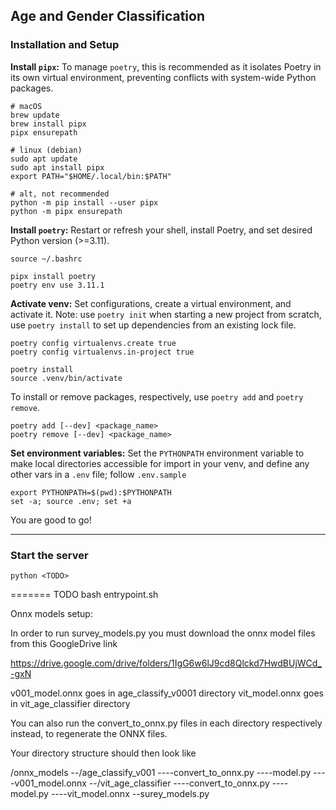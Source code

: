 ## Age and Gender Classification

### Installation and Setup

**Install `pipx`:** To manage `poetry`, this is recommended as it isolates Poetry in its own virtual environment, preventing conflicts with system-wide Python packages.
    
    # macOS
    brew update
    brew install pipx
    pipx ensurepath

    # linux (debian)
    sudo apt update
    sudo apt install pipx
    export PATH="$HOME/.local/bin:$PATH"

    # alt, not recommended
    python -m pip install --user pipx
    python -m pipx ensurepath

**Install `poetry`:** Restart or refresh your shell, install Poetry, and set desired Python version (>=3.11).

    source ~/.bashrc

    pipx install poetry
    poetry env use 3.11.1

**Activate venv:** Set configurations, create a virtual environment, and activate it. Note: use `poetry init` when starting a new project from scratch, use `poetry install` to set up dependencies from an existing lock file.

    poetry config virtualenvs.create true
    poetry config virtualenvs.in-project true

    poetry install
    source .venv/bin/activate

To install or remove packages, respectively, use `poetry add` and `poetry remove`.

    poetry add [--dev] <package_name>
    poetry remove [--dev] <package_name>

**Set environment variables:** Set the `PYTHONPATH` environment variable to make local directories accessible for import in your venv, and define any other vars in a `.env` file; follow `.env.sample`

    export PYTHONPATH=$(pwd):$PYTHONPATH
    set -a; source .env; set +a

You are good to go!

---

### Start the server
    python <TODO>
=======
    TODO 
    bash entrypoint.sh



Onnx models setup:

In order to run survey_models.py you must download the onnx model files from this GoogleDrive link

https://drive.google.com/drive/folders/1IgG6w6lJ9cd8Qlckd7HwdBUjWCd_-gxN

v001_model.onnx goes in age_classify_v0001 directory
vit_model.onnx goes in vit_age_classifier directory

You can also run the convert_to_onnx.py files in each directory respectively instead, to regenerate the ONNX files.

Your directory structure should then look like

/onnx_models
--/age_classify_v001
----convert_to_onnx.py
----model.py
----v001_model.onnx
--/vit_age_classifier
----convert_to_onnx.py
----model.py
----vit_model.onnx
--surey_models.py
